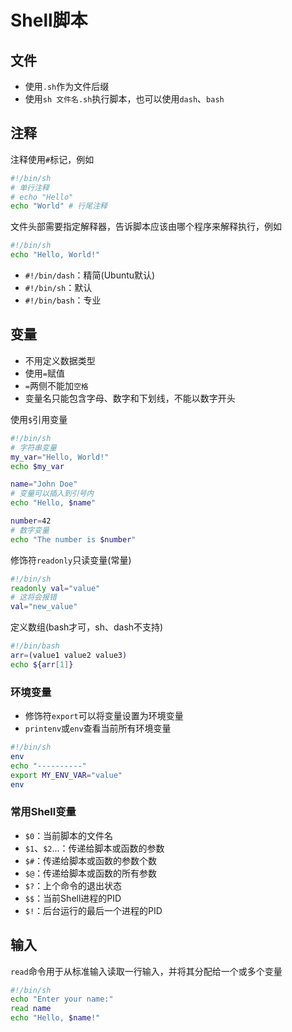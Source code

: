 # Shell脚本

## 文件

- 使用`.sh`作为文件后缀
- 使用`sh 文件名.sh`执行脚本，也可以使用`dash`、`bash`

## 注释

注释使用`#`标记，例如

```sh
#!/bin/sh
# 单行注释
# echo "Hello"
echo "World" # 行尾注释
```

文件头部需要指定解释器，告诉脚本应该由哪个程序来解释执行，例如

```sh
#!/bin/sh
echo "Hello, World!"
```

- `#!/bin/dash`：精简(Ubuntu默认)
- `#!/bin/sh`：默认
- `#!/bin/bash`：专业

## 变量

- 不用定义数据类型
- 使用`=`赋值
- `=`两侧不能加`空格`
- 变量名只能包含字母、数字和下划线，不能以数字开头

使用`$`引用变量

```sh
#!/bin/sh
# 字符串变量
my_var="Hello, World!"
echo $my_var

name="John Doe"
# 变量可以插入到引号内
echo "Hello, $name"

number=42
# 数字变量
echo "The number is $number"
```

修饰符`readonly`只读变量(常量)

```sh
#!/bin/sh
readonly val="value"
# 这将会报错
val="new_value"
```

定义数组(bash才可，sh、dash不支持)

```sh
#!/bin/bash
arr=(value1 value2 value3)
echo ${arr[1]}
```

### 环境变量

- 修饰符`export`可以将变量设置为环境变量
- `printenv`或`env`查看当前所有环境变量

```sh
#!/bin/sh
env
echo "----------"
export MY_ENV_VAR="value"
env
```

### 常用Shell变量

- `$0`：当前脚本的文件名
- `$1`、`$2`...：传递给脚本或函数的参数
- `$#`：传递给脚本或函数的参数个数
- `$@`：传递给脚本或函数的所有参数
- `$?`：上个命令的退出状态
- `$$`：当前Shell进程的PID
- `$!`：后台运行的最后一个进程的PID

## 输入

`read`命令用于从标准输入读取一行输入，并将其分配给一个或多个变量

```sh
#!/bin/sh
echo "Enter your name:"
read name
echo "Hello, $name!"
```
